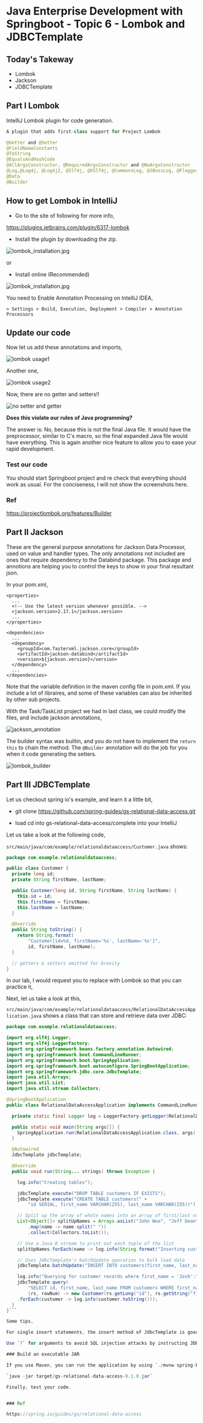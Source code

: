 # Java Enterprise Development with Springboot - Topic 6 - Lombok and JDBCTemplate

## Today's Takeway

* Lombok
* Jackson
* JDBCTemplate

## Part I Lombok

IntelliJ Lombok plugin for code generation.

```java
A plugin that adds first-class support for Project Lombok

@Getter and @Setter
@FieldNameConstants
@ToString
@EqualsAndHashCode
@AllArgsConstructor, @RequiredArgsConstructor and @NoArgsConstructor
@Log,@Log4j, @Log4j2, @Slf4j, @XSlf4j, @CommonsLog, @JBossLog, @Flogger, @CustomLog
@Data
@Builder
```

## How to get Lombok in IntelliJ

* Go to the site of following for more info,

https://plugins.jetbrains.com/plugin/6317-lombok

* Install the plugin by downloading the zip.

![lombok_installation.jpg](https://kevinli-webbertech.github.io/blog/images/springboot/lombok_installation.png)

or

* Install online (Recommended)

![lombok_installation.jpg](https://kevinli-webbertech.github.io/blog/images/springboot/lombok_installation.jpg)

You need to Enable Annotation Processing on IntelliJ IDEA,

`> Settings > Build, Execution, Deployment > Compiler > Annotation Processors`

## Update our code

Now let us add these annotations and imports,

![lombok usage1](https://kevinli-webbertech.github.io/blog/images/springboot/lombok1.jpg)

Another one,

![lombok usage2](https://kevinli-webbertech.github.io/blog/images/springboot/lombok2.jpg)

Now, there are no getter and setters!!

![no setter and getter](https://kevinli-webbertech.github.io/blog/images/springboot/No_Getter_Setter.jpg)

**Does this violate our rules of Java programming?**

The answer is: No, because this is not the final Java file. It would have the preprocessor, similar to C's macro, so the final expanded Java file would have everything.
This is again another nice feature to allow you to ease your rapid development.

### Test our code

You should start Springboot project and re check that everything should work as usual. For the conciseness, I will not show the screenshots here.

### Ref

https://projectlombok.org/features/Builder


## Part II Jackson

These are the general purpose annotations for Jackson Data Processor, used on value and handler types. The only annotations not included are ones that require dependency to the Databind package. This package and annotions are helping you to control the keys to show in your final resultant json.

In your pom.xml,

```
<properties>
  ...
  <!-- Use the latest version whenever possible. -->
  <jackson.version>2.17.1</jackson.version>
  ...
</properties>

<dependencies>
  ...
  <dependency>
    <groupId>com.fasterxml.jackson.core</groupId>
    <artifactId>jackson-databind</artifactId>
    <version>${jackson.version}</version>
  </dependency>
  ...
</dependencies>
```

Note that the variable definition in the maven config file in pom.xml. If you include a lot of libraires, and some of these variables can also be inherited by other sub projects.

With the Task/TaskList project we had in last class, we could modify the files, and include jackson annotations,

![jackson_annotation](https://kevinli-webbertech.github.io/blog/images/springboot/jackson_annotation.jpg)

The builder syntax was builtin, and you do not have to implement the `return this` to chain the method. The `@Builder` annotation will do the job for you when it code generating the setters.

![lombok_builder](https://kevinli-webbertech.github.io/blog/images/springboot/lombok_builder.jpg)

## Part III JDBCTemplate

Let us checkout spring io's example, and learn it a little bit,

* git clone https://github.com/spring-guides/gs-relational-data-access.git

* load cd into gs-relational-data-access/complete into your IntelliJ

Let us take a look at the following code,

`src/main/java/com/example/relationaldataaccess/Customer.java` shows:

```java
package com.example.relationaldataaccess;

public class Customer {
  private long id;
  private String firstName, lastName;

  public Customer(long id, String firstName, String lastName) {
    this.id = id;
    this.firstName = firstName;
    this.lastName = lastName;
  }

  @Override
  public String toString() {
    return String.format(
        "Customer[id=%d, firstName='%s', lastName='%s']",
        id, firstName, lastName);
  }

  // getters & setters omitted for brevity
}
```

In our lab, I would request you to replace with Lombok so that you can practice it,

Next, let us take a look at this,

`src/main/java/com/example/relationaldataaccess/RelationalDataAccessApplication.java` shows a class that can store and retrieve data over JDBC:

```java
package com.example.relationaldataaccess;

import org.slf4j.Logger;
import org.slf4j.LoggerFactory;
import org.springframework.beans.factory.annotation.Autowired;
import org.springframework.boot.CommandLineRunner;
import org.springframework.boot.SpringApplication;
import org.springframework.boot.autoconfigure.SpringBootApplication;
import org.springframework.jdbc.core.JdbcTemplate;
import java.util.Arrays;
import java.util.List;
import java.util.stream.Collectors;

@SpringBootApplication
public class RelationalDataAccessApplication implements CommandLineRunner {

  private static final Logger log = LoggerFactory.getLogger(RelationalDataAccessApplication.class);

  public static void main(String args[]) {
    SpringApplication.run(RelationalDataAccessApplication.class, args);
  }

  @Autowired
  JdbcTemplate jdbcTemplate;

  @Override
  public void run(String... strings) throws Exception {

    log.info("Creating tables");

    jdbcTemplate.execute("DROP TABLE customers IF EXISTS");
    jdbcTemplate.execute("CREATE TABLE customers(" +
        "id SERIAL, first_name VARCHAR(255), last_name VARCHAR(255))");

    // Split up the array of whole names into an array of first/last names
    List<Object[]> splitUpNames = Arrays.asList("John Woo", "Jeff Dean", "Josh Bloch", "Josh Long").stream()
        .map(name -> name.split(" "))
        .collect(Collectors.toList());

    // Use a Java 8 stream to print out each tuple of the list
    splitUpNames.forEach(name -> log.info(String.format("Inserting customer record for %s %s", name[0], name[1])));

    // Uses JdbcTemplate's batchUpdate operation to bulk load data
    jdbcTemplate.batchUpdate("INSERT INTO customers(first_name, last_name) VALUES (?,?)", splitUpNames);

    log.info("Querying for customer records where first_name = 'Josh':");
    jdbcTemplate.query(
        "SELECT id, first_name, last_name FROM customers WHERE first_name = ?",
        (rs, rowNum) -> new Customer(rs.getLong("id"), rs.getString("first_name"), rs.getString("last_name")), "Josh")
    .forEach(customer -> log.info(customer.toString()));
  }
}```

Some tips,

For single insert statements, the insert method of JdbcTemplate is good. However, for multiple inserts, it is better to use batchUpdate.

Use `?` for arguments to avoid SQL injection attacks by instructing JDBC to bind variables.

### Build an executable JAR

If you use Maven, you can run the application by using `./mvnw spring-boot:run`. Alternatively, you can build the JAR file with `./mvnw clean package` and then run the JAR file, as follows:

`java -jar target/gs-relational-data-access-0.1.0.jar`

Finally, test your code.


### Ref

https://spring.io/guides/gs/relational-data-access